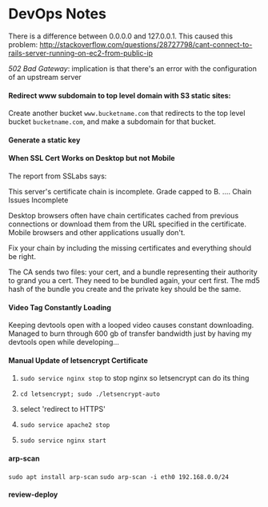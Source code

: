 # DevOps Notes

There is a difference between 0.0.0.0 and 127.0.0.1.  This caused this problem:
http://stackoverflow.com/questions/28727798/cant-connect-to-rails-server-running-on-ec2-from-public-ip

_502 Bad Gateway_: implication is that there's an error with the configuration of an upstream server

#### Redirect www subdomain to top level domain with S3 static sites: 
Create another bucket `www.bucketname.com` that redirects to the top level
bucket `bucketname.com`, and make a subdomain for that bucket.

#### Generate a static key

#### When SSL Cert Works on Desktop but not Mobile

The report from SSLabs says:

  This server's certificate chain is incomplete. Grade capped to B.
  ....
  Chain Issues                  Incomplete

Desktop browsers often have chain certificates cached from previous connections
or download them from the URL specified in the certificate. Mobile browsers and
other applications usually don't.

Fix your chain by including the missing certificates and everything should be
right.

The CA sends two files: your cert, and a bundle representing their authority to
grand you a cert.  They need to be bundled again, your cert first.  The md5 hash
of the bundle you create and the private key should be the same.

#### Video Tag Constantly Loading

Keeping devtools open with a looped video causes constant downloading.  Managed
to burn through 600 gb of transfer bandwidth just by having my devtools open
while developing...

#### Manual Update of letsencrypt Certificate

1. `sudo service nginx stop` to stop nginx so letsencrypt can do its thing

2. `cd letsencrypt; sudo ./letsencrypt-auto`

3. select 'redirect to HTTPS'

4. `sudo service apache2 stop`

5. `sudo service nginx start`

#### arp-scan

`sudo apt install arp-scan`
`sudo arp-scan -i eth0 192.168.0.0/24`

#### review-deploy

